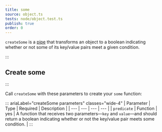 ```yaml
---
title: some
source: object.ts
tests: node/object.test.ts
publish: true
order: 0
---
```


`createSome` is a [pipe](/docs/logic/pipes-overview) that transforms an object to a boolean indicating whether or not some of its key/value pairs meet a given condition.


:::
## Create some
:::

Call `createSome` with these parameters to create your `some` function:

::: ariaLabel="createSome parameters" classes="wide-4"
| Parameter | Type | Required | Description |
| --- | --- | --- | --- |
| `predicate` | Function | yes | A function that receives two parameters—`key` and `value`—and should return a boolean indicating whether or not the key/value pair meets some condition. |
:::
